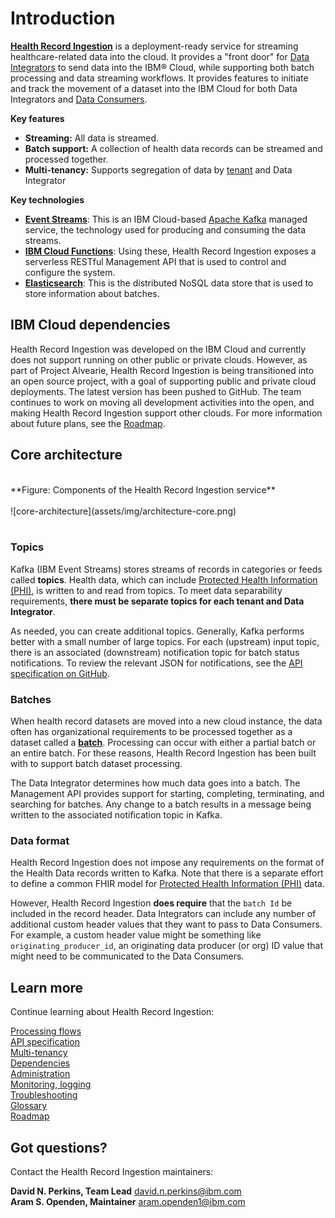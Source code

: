 # Introduction

**[Health Record Ingestion](glossary.md#health-record-ingestion)** is a deployment-ready service for streaming healthcare-related data into the cloud. It provides a "front door" for [Data Integrators](glossary.md#data-integrator) to send data into the IBM&reg; Cloud, while supporting both batch processing and data streaming workflows. It provides features to initiate and track the movement of a dataset into the IBM Cloud for both Data Integrators and [Data Consumers](glossary.md#data-consumer). 

**Key features**
- **Streaming:** All data is streamed.
- **Batch support:** A collection of health data records can be streamed and processed together.
- **Multi-tenancy:** Supports segregation of data by [tenant](glossary.md#tenant) and Data Integrator

**Key technologies**

- [**Event Streams**](glossary.md#event-streams): This is an IBM Cloud-based [Apache Kafka](https://kafka.apache.org/) managed service, the technology used for producing and consuming the data streams.
- [**IBM Cloud Functions**](glossary.md#ibm-cloud-functions): Using these, Health Record Ingestion exposes a serverless RESTful Management API that is used to control and configure the system. 
- [**Elasticsearch**](glossary.md#elasticSearch): This is the distributed NoSQL data store that is used to store information about batches.

## IBM Cloud dependencies  
Health Record Ingestion was developed on the IBM Cloud and currently does not support running on other public or private clouds. However, as part of Project Alvearie, Health Record Ingestion is being transitioned into an open source project, with a goal of supporting public and private cloud deployments. The latest version has been pushed to GitHub. The team continues to work on moving all development activities into the open, and making Health Record Ingestion support other clouds. For more information about future plans, see the [Roadmap](roadmap.md).   

## Core architecture
<br>
**Figure: Components of the Health Record Ingestion service**
<br><br>
![core-architecture](assets/img/architecture-core.png)
<br><br>

### Topics
Kafka (IBM Event Streams) stores streams of records in categories or feeds called **topics**. Health data, which can include [Protected Health Information (PHI)](glossary.md#protected-health-information-phi), is written to and read from topics. To meet data separability requirements, **there must be separate topics for each tenant and Data Integrator**. 

As needed, you can create additional topics. Generally, Kafka performs better with a small number of large topics. For each (upstream) input topic, there is an associated (downstream) notification topic for batch status notifications. To review the relevant JSON for notifications, see the [API specification on GitHub](https://github.com/Alvearie/hri-api-spec/tree/master/notifications/batchNotification.json). 

### Batches

When health record datasets are moved into a new cloud instance, the data
often has organizational requirements to be processed together as a dataset called a [**batch**](glossary.md#batch). Processing can occur with either a partial batch or an entire batch. For these reasons, Health Record Ingestion has been built with to support batch dataset processing. 

The Data Integrator determines how much data goes into a batch. The Management API provides support for starting, completing, terminating, and searching for batches. Any change to a batch results in a message being written to the associated notification topic in Kafka. 

### Data format
Health Record Ingestion does not impose any requirements on the format of the Health Data records written to Kafka. Note that there is a separate effort to define a common FHIR model for [Protected Health Information (PHI)](glossary.md#protected-health-information-phi) data. 

However, Health Record Ingestion **does require** that the `batch Id` be included in the record header. Data Integrators can include any number of additional custom header values that they want to pass to Data Consumers. For example, a custom header value might be something like `originating_producer_id`, an originating data producer (or org) ID value that might need to be communicated to the Data Consumers. 

## Learn more
Continue learning about Health Record Ingestion:

[Processing flows](processflow.md)
<br>[API specification](apispec.md)
<br>[Multi-tenancy](multitenancy.md)
<br>[Dependencies](config-setup.md)
<br>[Administration](admin.md)
<br>[Monitoring, logging](monitorlog.md)
<br>[Troubleshooting](troubleshooting.md)
<br>[Glossary](glossary.md)
<br>[Roadmap](roadmap.md)

## Got questions?
Contact the Health Record Ingestion maintainers: 

**David N. Perkins, Team Lead** [david.n.perkins@ibm.com](mailto:david.n.perkins@ibm.com)
<br>**Aram S. Openden, Maintainer** [aram.openden1@ibm.com](mailto:aram.openden1@ibm.com)

